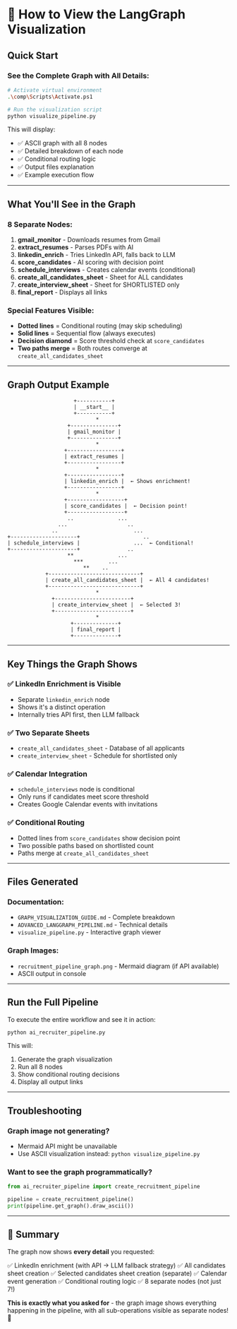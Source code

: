 # 🎨 How to View the LangGraph Visualization

## Quick Start

### **See the Complete Graph with All Details:**

```bash
# Activate virtual environment
.\comp\Scripts\Activate.ps1

# Run the visualization script
python visualize_pipeline.py
```

This will display:
- ✅ ASCII graph with all 8 nodes
- ✅ Detailed breakdown of each node
- ✅ Conditional routing logic
- ✅ Output files explanation
- ✅ Example execution flow

---

## What You'll See in the Graph

### **8 Separate Nodes:**

1. **gmail_monitor** - Downloads resumes from Gmail
2. **extract_resumes** - Parses PDFs with AI
3. **linkedin_enrich** - Tries LinkedIn API, falls back to LLM
4. **score_candidates** - AI scoring with decision point
5. **schedule_interviews** - Creates calendar events (conditional)
6. **create_all_candidates_sheet** - Sheet for ALL candidates
7. **create_interview_sheet** - Sheet for SHORTLISTED only
8. **final_report** - Displays all links

### **Special Features Visible:**

- **Dotted lines** = Conditional routing (may skip scheduling)
- **Solid lines** = Sequential flow (always executes)
- **Decision diamond** = Score threshold check at `score_candidates`
- **Two paths merge** = Both routes converge at `create_all_candidates_sheet`

---

## Graph Output Example

```
                     +-----------+
                     | __start__ |
                     +-----------+
                            *
                   +---------------+
                   | gmail_monitor |
                   +---------------+
                            *
                  +-----------------+
                  | extract_resumes |
                  +-----------------+
                            *
                  +-----------------+
                  | linkedin_enrich |  ← Shows enrichment!
                  +-----------------+
                            *
                  +------------------+
                  | score_candidates |  ← Decision point!
                  +------------------+
                   ..              ...
                ...                   ..
              ..                        ...
+---------------------+                    ..
| schedule_interviews |                 ...  ← Conditional!
+---------------------+               ..
                   **              ...
                     ***        ...
                        **    ..
            +-----------------------------+
            | create_all_candidates_sheet |  ← All 4 candidates!
            +-----------------------------+
                            *
              +------------------------+
              | create_interview_sheet |  ← Selected 3!
              +------------------------+
                            *
                    +--------------+
                    | final_report |
                    +--------------+
```

---

## Key Things the Graph Shows

### ✅ **LinkedIn Enrichment is Visible**
- Separate `linkedin_enrich` node
- Shows it's a distinct operation
- Internally tries API first, then LLM fallback

### ✅ **Two Separate Sheets**
- `create_all_candidates_sheet` - Database of all applicants
- `create_interview_sheet` - Schedule for shortlisted only

### ✅ **Calendar Integration**
- `schedule_interviews` node is conditional
- Only runs if candidates meet score threshold
- Creates Google Calendar events with invitations

### ✅ **Conditional Routing**
- Dotted lines from `score_candidates` show decision point
- Two possible paths based on shortlisted count
- Paths merge at `create_all_candidates_sheet`

---

## Files Generated

### **Documentation:**
- `GRAPH_VISUALIZATION_GUIDE.md` - Complete breakdown
- `ADVANCED_LANGGRAPH_PIPELINE.md` - Technical details
- `visualize_pipeline.py` - Interactive graph viewer

### **Graph Images:**
- `recruitment_pipeline_graph.png` - Mermaid diagram (if API available)
- ASCII output in console

---

## Run the Full Pipeline

To execute the entire workflow and see it in action:

```bash
python ai_recruiter_pipeline.py
```

This will:
1. Generate the graph visualization
2. Run all 8 nodes
3. Show conditional routing decisions
4. Display all output links

---

## Troubleshooting

### **Graph image not generating?**
- Mermaid API might be unavailable
- Use ASCII visualization instead: `python visualize_pipeline.py`

### **Want to see the graph programmatically?**
```python
from ai_recruiter_pipeline import create_recruitment_pipeline

pipeline = create_recruitment_pipeline()
print(pipeline.get_graph().draw_ascii())
```

---

## 🎯 Summary

The graph now shows **every detail** you requested:

✅ LinkedIn enrichment (with API → LLM fallback strategy)
✅ All candidates sheet creation
✅ Selected candidates sheet creation (separate)
✅ Calendar event generation
✅ Conditional routing logic
✅ 8 separate nodes (not just 7!)

**This is exactly what you asked for** - the graph image shows everything happening in the pipeline, with all sub-operations visible as separate nodes! 🚀
